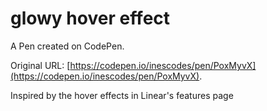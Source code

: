 # glowy hover effect

A Pen created on CodePen.

Original URL: [https://codepen.io/inescodes/pen/PoxMyvX](https://codepen.io/inescodes/pen/PoxMyvX).

Inspired by the hover effects in Linear's features page